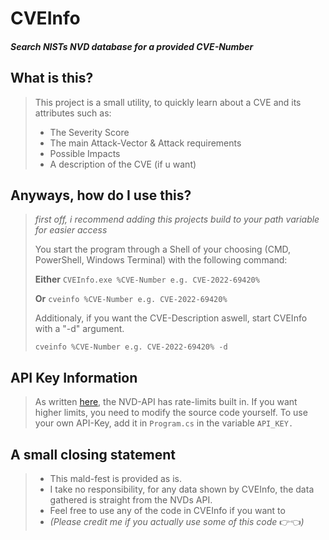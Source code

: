 # CVEInfo
##### Search NISTs NVD database for a provided CVE-Number

## What is this?
> This project is a small utility, to quickly learn about a CVE and its attributes such as:
> * The Severity Score
> * The main Attack-Vector & Attack requirements
> * Possible Impacts
> * A description of the CVE (if u want)

## Anyways, how do I use this?
> _first off, i recommend adding this projects build to your path variable for easier access_
>
> You start the program through a Shell of your choosing (CMD, PowerShell, Windows Terminal) with the following command:
>
> __Either__ ```CVEInfo.exe %CVE-Number e.g. CVE-2022-69420%```
>
> __Or__ ```cveinfo %CVE-Number e.g. CVE-2022-69420%```
>
> Additionaly, if you want the CVE-Description aswell, start CVEInfo with a "-d" argument.
>
> ```cveinfo %CVE-Number e.g. CVE-2022-69420% -d```

## API Key Information
> As written [here](https://nvd.nist.gov/developers/start-here), the NVD-API has rate-limits built in.
> If you want higher limits, you need to modify the source code yourself.
> To use your own API-Key, add it in ```Program.cs``` in the variable ```API_KEY.```

## A small closing statement
> * This mald-fest is provided as is.
> * I take no responsibility, for any data shown by CVEInfo, the data gathered is straight from the NVDs API.
> * Feel free to use any of the code in CVEInfo if you want to
> * _(Please credit me if you actually use some of this code_ :point_right::point_left:_)_
